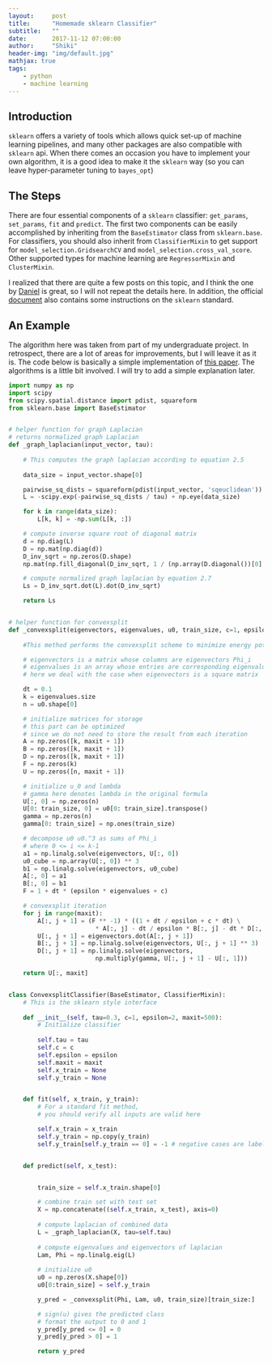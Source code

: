 ```yaml
---
layout:     post
title:      "Homemade sklearn Classifier"
subtitle:   ""
date:       2017-11-12 07:00:00
author:     "Shiki"
header-img: "img/default.jpg"
mathjax: true
tags:
    - python
    - machine learning
---
```


## Introduction

```sklearn``` offers a variety of tools which allows quick set-up of machine learning pipelines, and many other packages are also compatible with ```sklearn``` api. When there comes an occasion you have to implement your own algorithm, it is a good idea to make it the ```sklearn``` way (so you can leave hyper-parameter tuning to ```bayes_opt```)

## The Steps

There are four essential components of a ```sklearn``` classifier: ```get_params```, ```set_params```, ```fit``` and ```predict```. The first two components can be easily accomplished by inheriting from the ```BaseEstimator``` class from ```sklearn.base```. For classifiers, you should also inherit from ```ClassifierMixin``` to get support for ```model_selection.GridsearchCV``` and ```model_selection.cross_val_score```. Other supported types for machine learning are ```RegressorMixin``` and ```ClusterMixin```.   

I realized that there are quite a few posts on this topic, and I think the one by [Daniel](http://danielhnyk.cz/creating-your-own-estimator-scikit-learn/) is great, so I will not repeat the details here. In addition, the official [document](http://scikit-learn.org/dev/developers/contributing.html#rolling-your-own-estimator) also contains some instructions on the ```sklearn``` standard.  

## An Example

The algorithm here was taken from part of my undergraduate project. In retrospect, there are a lot of areas for improvements, but I will leave it as it is. The code below is basically a simple implementation of [this paper](http://www.dtic.mil/get-tr-doc/pdf?AD=ADA551287). The algorithms is a little bit involved. I will try to add a simple explanation later.     

```python
import numpy as np
import scipy
from scipy.spatial.distance import pdist, squareform
from sklearn.base import BaseEstimator


# helper function for graph Laplacian
# returns normalized graph Laplacian
def _graph_laplacian(input_vector, tau):
    
    # This computes the graph laplacian according to equation 2.5
    
    data_size = input_vector.shape[0]

    pairwise_sq_dists = squareform(pdist(input_vector, 'sqeuclidean'))
    L = -scipy.exp(-pairwise_sq_dists / tau) + np.eye(data_size)

    for k in range(data_size):
        L[k, k] = -np.sum(L[k, :])

    # compute inverse square root of diagonal matrix
    d = np.diag(L)
    D = np.mat(np.diag(d))
    D_inv_sqrt = np.zeros(D.shape)
    np.mat(np.fill_diagonal(D_inv_sqrt, 1 / (np.array(D.diagonal())[0] ** 0.5)))

    # compute normalized graph laplacian by equation 2.7
    Ls = D_inv_sqrt.dot(L).dot(D_inv_sqrt)

    return Ls


# helper function for convexsplit
def _convexsplit(eigenvectors, eigenvalues, u0, train_size, c=1, epsilon=2, maxit=50):
    
    #This method performs the convexsplit scheme to minimize energy potential

    # eigenvectors is a matrix whose columns are eigenvectors Phi_i
    # eigenvalues is an array whose entries are corresponding eigenvalues Lambda_i
    # here we deal with the case when eigenvectors is a square matrix

    dt = 0.1
    k = eigenvalues.size
    n = u0.shape[0]

    # initialize matrices for storage
    # this part can be optimized
    # since we do not need to store the result from each iteration
    A = np.zeros([k, maxit + 1])
    B = np.zeros([k, maxit + 1])
    D = np.zeros([k, maxit + 1])
    F = np.zeros(k)
    U = np.zeros([n, maxit + 1])

    # initialize u_0 and lambda
    # gamma here denotes lambda in the original formula
    U[:, 0] = np.zeros(n)
    U[0: train_size, 0] = u0[0: train_size].transpose()
    gamma = np.zeros(n)
    gamma[0: train_size] = np.ones(train_size)

    # decompose u0 u0.^3 as sums of Phi_i
    # where 0 <= i <= k-1
    a1 = np.linalg.solve(eigenvectors, U[:, 0])
    u0_cube = np.array(U[:, 0]) ** 3
    b1 = np.linalg.solve(eigenvectors, u0_cube)
    A[:, 0] = a1
    B[:, 0] = b1
    F = 1 + dt * (epsilon * eigenvalues + c)

    # convexsplit iteration
    for j in range(maxit):
        A[:, j + 1] = (F ** -1) * ((1 + dt / epsilon + c * dt) \
                        * A[:, j] - dt / epsilon * B[:, j] - dt * D[:, j])
        U[:, j + 1] = eigenvectors.dot(A[:, j + 1])
        B[:, j + 1] = np.linalg.solve(eigenvectors, U[:, j + 1] ** 3)
        D[:, j + 1] = np.linalg.solve(eigenvectors, 
                        np.multiply(gamma, U[:, j + 1] - U[:, 1]))

    return U[:, maxit]


class ConvexsplitClassifier(BaseEstimator, ClassifierMixin):
    # This is the sklearn style interface
    
    def __init__(self, tau=0.3, c=1, epsilon=2, maxit=500):
        # Initialize classifier
        
        self.tau = tau
        self.c = c
        self.epsilon = epsilon
        self.maxit = maxit
        self.x_train = None
        self.y_train = None


    def fit(self, x_train, y_train):
        # For a standard fit method,
        # you should verify all inputs are valid here

        self.x_train = x_train
        self.y_train = np.copy(y_train)
        self.y_train[self.y_train == 0] = -1 # negative cases are labelled as -1


    def predict(self, x_test):


        train_size = self.x_train.shape[0]

        # combine train set with test set
        X = np.concatenate((self.x_train, x_test), axis=0)
        
        # compute laplacian of combined data
        L = _graph_laplacian(X, tau=self.tau)
        
        # compute eigenvalues and eigenvectors of laplacian
        Lam, Phi = np.linalg.eig(L)
        
        # initialize u0
        u0 = np.zeros(X.shape[0])
        u0[0:train_size] = self.y_train

        y_pred = _convexsplit(Phi, Lam, u0, train_size)[train_size:]

        # sign(u) gives the predicted class
        # format the output to 0 and 1
        y_pred[y_pred <= 0] = 0
        y_pred[y_pred > 0] = 1

        return y_pred

```

